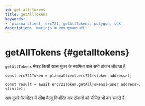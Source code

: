 ```yaml
---
id: get-all-tokens
title: getAllTokens
keywords:
- 'plasma client, erc721, getAllTokens, polygon, sdk'
description: 'maticjs के साथ शुरूआत करें'
---
```


# getAllTokens {#getalltokens}

`getAllTokens` मेथड किसी खास यूज़र के स्वामित्व वाले सभी टोकन लौटाता है.

```
const erc721Token = plasmaClient.erc721(<token address>);

const result = await erc721Token.getAllTokens(<user address>, <limit>);

```

आप दूसरे पैरामीटर में सीमा वैल्यू निर्धारित कर टोकनों को सीमित भी कर सकते हैं.

